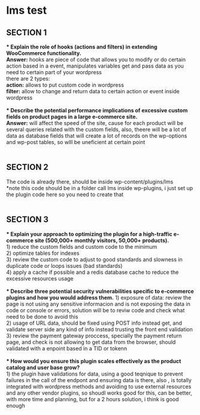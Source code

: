 # lms test
<h2>SECTION 1</h2>
    <b>* Explain the role of hooks (actions and filters) in extending WooCommerce functionality.</b><br>
        <b>Answer:</b> hooks are piece of code that allows you to modify or do certain action based in a event, manipulates variables get and pass data as you need to certain        part of your wordpress<br>
        there are 2 types: <br>
        <b>action:</b> allows to put custom code in wordpress<br>
        <b>filter:</b> allow to change and return data to certain action or event inside wordpress<br><br>
    <b>* Describe the potential performance implications of excessive custom fields on product pages in a large e-commerce site.</b><br>
        <b>Answer:</b> will affect the speed of the site, cause for each product will be several queries related with the custom fields, also, theere will be a lot of data as         database fields that will create a lot of records on the wp-options and wp-post tables, so wlll be uneficient at certain point<br><br>
<h2>SECTION 2</h2>
    The code is already there, should be inside wp-content/plugins/lms<br>
    *note this code should be in a folder call lms inside wp-plugins, i just set up the plugin code here so you need to create that <br><br>
<h2>SECTION 3</h2>
    <b>* Explain your approach to optimizing the plugin for a high-traffic e-commerce site (500,000+ monthly visitors, 50,000+ products).</b><br>
        1) reduce the custom fields and custom code to the minimum<br>
        2) optimize tables for indexes <br>
        3) review the custom code to adjust to good standards and slowness in duplicate code or loops issues (bad standards)<br>
        4) apply a cache if possible and a redis database cache to reduce the excessive resources usage<br><br>
    <b>* Describe three potential security vulnerabilities specific to e-commerce plugins and how you would address them.</b>
        1) exposure of data: review the page is not using any sensitive informacion and is not exposing the data in code or console or errors, solution will be to reviw code and check what need to be done to avoid this<br>
        2) usage of URL data, should be fixed using POST info instead get, and validate server side any kind of info instead trusting the front end validation<br>
        3) review the payment gateway proccess, specially the payment return page, and check is not allowing to get data from the browser, should validated with a enpoint based in a TID or tokenn<br><br>
    <b>* How would you ensure this plugin scales effectively as the product catalog and user base grow?</b><br>
        1) the plugin have validations for data, using a good teqnique to prevent failures in the call of the endpont and ensuring data is there, also , is totally integrated with wordpress methods and avoiding to use external resources and any other vendor plugins, so shoudl works good for this, can be better, with more time and planning, but for a 2 hours solution, i think is good enough

